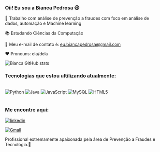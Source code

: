 ### Oii! Eu sou a Bianca Pedrosa 😃

💼 Trabalho com análise de prevenção a fraudes com foco em  análise de dados, automação e Machine learning

📚 Estudando Ciências da Computação 

📧 Meu e-mail de contato é: eu.biancapedrosa@gmail.com

❤️ Pronouns: ela/dela                        




![Bianca  GitHub stats](https://github-readme-stats.vercel.app/api?username=Biazi990&show_icons=true&theme=dracula)


### Tecnologias que estou ultilizando atualmente:

<div style="display: inline_block"><br/>
    <img align="center" alt="Python" src= https://img.shields.io/badge/Python-3776AB?style=for-the-badge&logo=python&logoColor=white>
    <img align="center" alt="Java" src= https://img.shields.io/badge/Java-ED8B00?style=for-the-badge&logo=openjdk&logoColor=white>
    <img align="center" alt="JavaScript" src= https://img.shields.io/badge/JavaScript-F7DF1E?style=for-the-badge&logo=javascript&logoColor=black>
    <img align="center" alt="MySQL" src=https://img.shields.io/badge/MySQL-00000F?style=for-the-badge&logo=mysql&logoColor=white>
    <img align="center" alt="HTML5" src=https://img.shields.io/badge/HTML5-E34F26?style=for-the-badge&logo=html5&logoColor=white>
</div><br/>


### Me encontre aqui: 

[![linkedin](https://img.shields.io/badge/LinkedIn-0077B5?style=for-the-badge&logo=linkedin&logoColor=white)](https://www.linkedin.com/in/bianca-souza-302a16154/)

[![Gmail](https://img.shields.io/badge/Gmail-D14836?style=for-the-badge&logo=gmail&logoColor=white)](eu.biancapedrosa@gmail.com)

Profissional extremamente apaixonada pela área de Prevenção a Fraudes e Tecnologia.🌟
